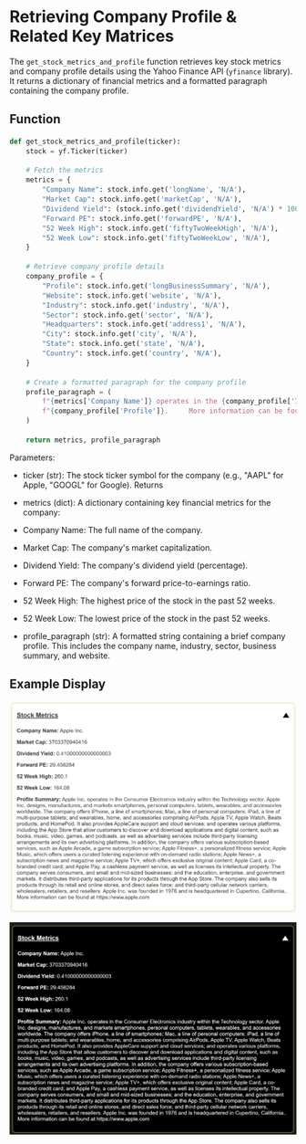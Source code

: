 # Retrieving Company Profile & Related Key Matrices

The `get_stock_metrics_and_profile` function retrieves key stock metrics and company profile details using the Yahoo Finance API (`yfinance` library). It returns a dictionary of financial metrics and a formatted paragraph containing the company profile.

## Function 

```python
def get_stock_metrics_and_profile(ticker):
    stock = yf.Ticker(ticker)

    # Fetch the metrics
    metrics = {
        "Company Name": stock.info.get('longName', 'N/A'),
        "Market Cap": stock.info.get('marketCap', 'N/A'),
        "Dividend Yield": (stock.info.get('dividendYield', 'N/A') * 100) if stock.info.get('dividendYield') else 'N/A',
        "Forward PE": stock.info.get('forwardPE', 'N/A'),
        "52 Week High": stock.info.get('fiftyTwoWeekHigh', 'N/A'),
        "52 Week Low": stock.info.get('fiftyTwoWeekLow', 'N/A'),
    }

    # Retrieve company profile details
    company_profile = {
        "Profile": stock.info.get('longBusinessSummary', 'N/A'),
        "Website": stock.info.get('website', 'N/A'),
        "Industry": stock.info.get('industry', 'N/A'),
        "Sector": stock.info.get('sector', 'N/A'),
        "Headquarters": stock.info.get('address1', 'N/A'),
        "City": stock.info.get('city', 'N/A'),
        "State": stock.info.get('state', 'N/A'),
        "Country": stock.info.get('country', 'N/A'),
    }

    # Create a formatted paragraph for the company profile
    profile_paragraph = (
        f"{metrics['Company Name']} operates in the {company_profile['Industry']} industry within the {company_profile['Sector']} sector. "
        f"{company_profile['Profile']}.     More information can be found at {company_profile['Website']}"
    )

    return metrics, profile_paragraph
```

Parameters: 
- ticker (str): The stock ticker symbol for the company (e.g., "AAPL" for Apple, "GOOGL" for Google).
Returns
- metrics (dict): A dictionary containing key financial metrics for the company:

- Company Name: The full name of the company.
- Market Cap: The company's market capitalization.
- Dividend Yield: The company's dividend yield (percentage).
- Forward PE: The company's forward price-to-earnings ratio.
- 52 Week High: The highest price of the stock in the past 52 weeks.
- 52 Week Low: The lowest price of the stock in the past 52 weeks.
- profile_paragraph (str): A formatted string containing a brief company profile. This includes the company name, industry, sector, business summary, and website.

## Example Display 

![companyProfileLight](images/companyProfile_light.png)

![companyProfileDark](images/companyProfile_dark.png)